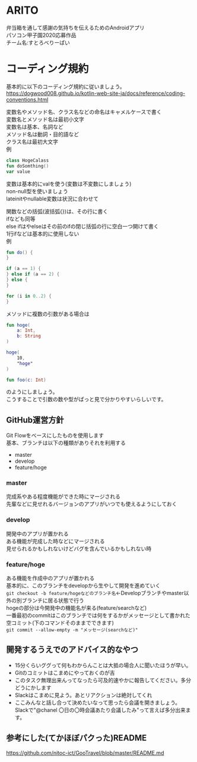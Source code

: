 # ARITO
弁当箱を通して感謝の気持ちを伝えるためのAndroidアプリ  
パソコン甲子園2020応募作品  
チーム名:すとろべりーぱい  

# コーディング規約
基本的に以下のコーディング規約に従いましょう。  
https://dogwood008.github.io/kotlin-web-site-ja/docs/reference/coding-conventions.html  

変数名やメソッド名、クラス名などの命名はキャメルケースで書く  
変数名とメソッド名は最初小文字  
変数名は基本、名詞など  
メソッド名は動詞・目的語など  
クラス名は最初大文字  
例  
```kotlin
class HogeCalass
fun doSomthing()
var value
```
変数は基本的にvalを使う(変数は不変数にしましょう)  
non-null型を使いましょう  
lateinitやnullable変数は状況に合わせて  

関数などの括弧(波括弧{})は、その行に書く  
ifなども同等  
else ifはやelseはその前のifの閉じ括弧の行に空白一つ開けて書く  
1行ifなどは基本的に使用しない  
例
```kotlin
fun do() {
}

if (a == 1) {
} else if (a == 2) {
} else {
}

for (i in 0..2) {
}
```

メソッドに複数の引数がある場合は  
```kotlin
fun hoge(
    a: Int,
    b: String
)

hoge(
    10,
    "hoge"
)

fun foo(c: Int)
```
のようにしましょう。  
こうすることで引数の数や型がぱっと見で分かりやすいらしいです。


## GitHub運営方針
Git Flowをベースにしたものを使用します  
基本、ブランチは以下の種類がありそれを利用する  
- master
- develop
- feature/hoge

### master
完成系やある程度機能ができた時にマージされる  
先輩などに見せれるバージョンのアプリがいつでも使えるようにしておく  

### develop
開発中のアプリが置かれる  
ある機能が完成した時などにマージされる  
見せられるかもしれないけどバグを含んでいるかもしれない時  

### feature/hoge
ある機能を作成中のアプリが置かれる  
基本的に、このブランチをdevelopから生やして開発を進めていく  
`git checkout -b feature/hogeなどのブランチ名`←Developブランチやmaster以外の別ブランチに居る状態で行う  
hogeの部分は今開発中の機能名が来る(feature/searchなど)  
一番最初のcommitはこのブランチでは何をするかがメッセージとして書かれた空コミット(下のコマンドそのままでできます)   
`git commit --allow-empty -m "メッセージ(searchなど)"`  

## 開発するうえでのアドバイス的なやつ
- 15分くらいググって何もわからんことは大抵の場合人に聞いたほうが早い。
- Gitのコミットはこまめにやっておくのが吉
- このタスク無理出来んってなったら可及的速やかに報告してください。多分どうにかします
- Slackはこまめに見よう。あとリアクションは絶対してくれ
- ここみんなと話し合って決めたいなって思ったら会議を開きましょう。Slackで"@chanel 〇日の〇時会議あたり会議したみ"って言えば多分出来ます。

## 参考にした(てかほぼパクった)README
https://github.com/nitoc-ict/GooTravel/blob/master/README.md
